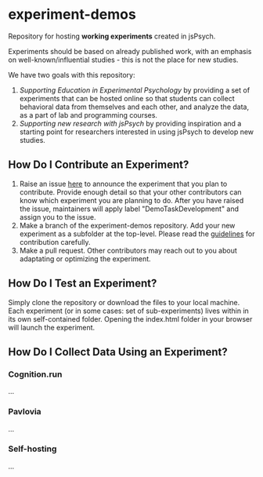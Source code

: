 # experiment-demos

Repository for hosting **working experiments** created in jsPsych. 

Experiments should be based on already published work, with an emphasis on well-known/influential studies - this is not the place for new studies. 

We have two goals with this repository:
1. *Supporting Education in Experimental Psychology* by providing a set of experiments that can be hosted online so that students can collect behavioral data from themselves and each other, and analyze the data, as a part of lab and programming courses.   
1. *Supporting new research with jsPsych* by providing inspiration and a starting point for researchers interested in using jsPsych to develop new studies. 

## How Do I Contribute an Experiment?
1. Raise an issue [here](https://github.com/jspsych/experiment-demos/issues) to announce the experiment that you plan to contribute. Provide enough detail so that your other contributors can know which experiment you are planning to do. After you have raised the issue, maintainers will apply label "DemoTaskDevelopment" and assign you to the issue.
2. Make a branch of the experiment-demos repository. Add your new experiment as a subfolder at the top-level. Please read the [guidelines](contributing.md) for contribution carefully.
3. Make a pull request. Other contributors may reach out to you about adaptating or optimizing the experiment. 

## How Do I Test an Experiment? 
Simply clone the repository or download the files to your local machine. Each experiment (or in some cases: set of sub-experiments) lives within in its own self-contained folder. Opening the index.html folder in your browser will launch the experiment.  

## How Do I Collect Data Using an Experiment?
### Cognition.run
...
### Pavlovia
...
### Self-hosting
...



